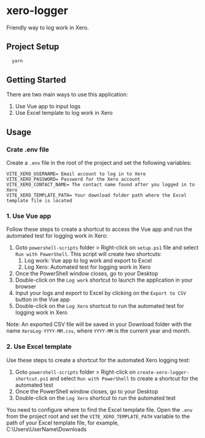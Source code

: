 # xero-logger

Friendly way to log work in Xero.

## Project Setup

```sh
  yarn
```

## Getting Started

There are two main ways to use this application:

1. Use Vue app to input logs
2. Use Excel template to log work in Xero

## Usage

### Crate .env file

Create a `.env` file in the root of the project and set the following variables:

```env
VITE_XERO_USERNAME= Email account to log in to Xero
VITE_XERO_PASSWORD= Password for the Xero account
VITE_XERO_CONTACT_NAME= The contact name found after you logged in to Xero
VITE_XERO_TEMPLATE_PATH= Your download folder path where the Excel template file is located
```

### 1. Use Vue app

Follow these steps to create a shortcut to access the Vue app and run the automated test for logging work in Xero:

1. Goto `powershell-scripts` folder > Right-click on `setup.ps1` file and select `Run with PowerShell`. This script will create two shortcuts:
   1. Log work: Vue app to log work and export to Excel
   2. Log Xero: Automated test for logging work in Xero
2. Once the PowerShell window closes, go to your Desktop
3. Double-click on the `Log work` shortcut to launch the application in your browser
4. Input your logs and export to Excel by clicking on the `Export to CSV` button in the Vue app
5. Double-click on the `Log Xero` shortcut to run the automated test for logging work in Xero

Note: An exported CSV file will be saved in your Download folder with the name `XeroLog-YYYY-MM.csv`, where `YYYY-MM` is the current year and month.

### 2. Use Excel template

Use these steps to create a shortcut for the automated Xero logging test:

1. Goto `powershell-scripts` folder > Right-click on `create-xero-logger-shortcut.ps1` and select `Run with PowerShell` to create a shortcut for the automated test
2. Once the PowerShell window closes, go to your Desktop
3. Double-click on the `Log Xero` shortcut to run the automated test

You need to configure where to find the Excel template file. Open the `.env` from the project root and set the `VITE_XERO_TEMPLATE_PATH` variable to the path of your Excel template file, for example, C:\Users\UserName\Downloads
```